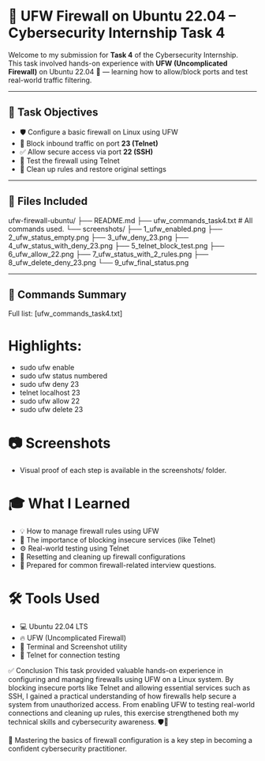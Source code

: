 # 🔐 UFW Firewall on Ubuntu 22.04 – Cybersecurity Internship Task 4

Welcome to my submission for **Task 4** of the Cybersecurity Internship.  
This task involved hands-on experience with **UFW (Uncomplicated Firewall)** on Ubuntu 22.04 🐧 — learning how to allow/block ports and test real-world traffic filtering.

---

## 📌 Task Objectives
- 🛡️ Configure a basic firewall on Linux using UFW
- 🚫 Block inbound traffic on port **23 (Telnet)**
- ✅ Allow secure access via port **22 (SSH)**
- 🧪 Test the firewall using Telnet
- 🧹 Clean up rules and restore original settings

---

## 🧰 Files Included

ufw-firewall-ubuntu/
├── README.md
├── ufw_commands_task4.txt # All commands used.
└── screenshots/
├── 1_ufw_enabled.png
├── 2_ufw_status_empty.png
├── 3_ufw_deny_23.png
├── 4_ufw_status_with_deny_23.png
├── 5_telnet_block_test.png
├── 6_ufw_allow_22.png
├── 7_ufw_status_with_2_rules.png
├── 8_ufw_delete_deny_23.png
└── 9_ufw_final_status.png


---

## 🔧 Commands Summary

Full list: [ufw_commands_task4.txt]

# Highlights:

- sudo ufw enable
- sudo ufw status numbered
- sudo ufw deny 23
- telnet localhost 23
- sudo ufw allow 22
- sudo ufw delete 23

# 📷 Screenshots
- Visual proof of each step is available in the screenshots/ folder.

# 🎓 What I Learned

- 💡 How to manage firewall rules using UFW
- 🔐 The importance of blocking insecure services (like Telnet)
- ⚙️ Real-world testing using Telnet
- 🧹 Resetting and cleaning up firewall configurations
- 🧠 Prepared for common firewall-related interview questions.

# 🛠️ Tools Used

- 💻 Ubuntu 22.04 LTS
- 🔥 UFW (Uncomplicated Firewall)
- 📸 Terminal and Screenshot utility
- 🧪 Telnet for connection testing

✅ Conclusion
This task provided valuable hands-on experience in configuring and managing firewalls using UFW on a Linux system. By blocking insecure ports like Telnet and allowing essential services such as SSH, I gained a practical understanding of how firewalls help secure a system from unauthorized access. From enabling UFW to testing real-world connections and cleaning up rules, this exercise strengthened both my technical skills and cybersecurity awareness. 🛡️🐧

🔐 Mastering the basics of firewall configuration is a key step in becoming a confident cybersecurity practitioner.
